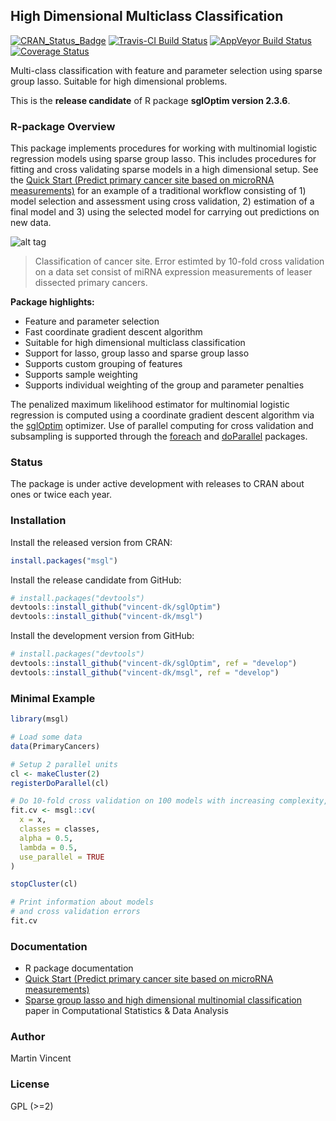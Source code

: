 High Dimensional Multiclass Classification
------------------------------------------

[![CRAN\_Status\_Badge](http://www.r-pkg.org/badges/version/msgl)](http://cran.r-project.org/package=msgl) [![Travis-CI Build Status](https://travis-ci.org/vincent-dk/msgl.svg?branch=master)](https://travis-ci.org/vincent-dk/msgl) [![AppVeyor Build Status](https://ci.appveyor.com/api/projects/status/github/vincent-dk/msgl?branch=master&svg=true)](https://ci.appveyor.com/project/vincent-dk/msgl) [![Coverage Status](https://codecov.io/github/vincent-dk/msgl/coverage.svg?branch=master)](https://codecov.io/github/vincent-dk/msgl?branch=master)

Multi-class classification with feature and parameter selection using sparse group lasso. Suitable for high dimensional problems.

This is the **release candidate** of R package **sglOptim version 2.3.6**.

### R-package Overview

This package implements procedures for working with multinomial logistic regression models using sparse group lasso. This includes procedures for fitting and cross validating sparse models in a high dimensional setup. See the [Quick Start (Predict primary cancer site based on microRNA measurements)](quick-start.md) for an example of a traditional workflow consisting of 1) model selection and assessment using cross validation, 2) estimation of a final model and 3) using the selected model for carrying out predictions on new data.

![alt tag](https://raw.github.com/vincent-dk/msgl/master/fig1.png)

> Classification of cancer site. Error estimted by 10-fold cross validation on a data set consist of miRNA expression measurements of leaser dissected primary cancers.

**Package highlights:**

-   Feature and parameter selection
-   Fast coordinate gradient descent algorithm
-   Suitable for high dimensional multiclass classification
-   Support for lasso, group lasso and sparse group lasso
-   Supports custom grouping of features
-   Supports sample weighting
-   Supports individual weighting of the group and parameter penalties

The penalized maximum likelihood estimator for multinomial logistic regression is computed using a coordinate gradient descent algorithm via the [sglOptim](https://github.com/vincent-dk/sglOptim) optimizer. Use of parallel computing for cross validation and subsampling is supported through the [foreach](https://cran.r-project.org/package=foreach) and [doParallel](https://cran.r-project.org/package=doParallel) packages.

### Status

The package is under active development with releases to CRAN about ones or twice each year.

### Installation

Install the released version from CRAN:

``` r
install.packages("msgl")
```

Install the release candidate from GitHub:

``` r
# install.packages("devtools")
devtools::install_github("vincent-dk/sglOptim")
devtools::install_github("vincent-dk/msgl")
```

Install the development version from GitHub:

``` r
# install.packages("devtools")
devtools::install_github("vincent-dk/sglOptim", ref = "develop")
devtools::install_github("vincent-dk/msgl", ref = "develop")
```

### Minimal Example

``` r
library(msgl)

# Load some data
data(PrimaryCancers)

# Setup 2 parallel units
cl <- makeCluster(2)
registerDoParallel(cl)

# Do 10-fold cross validation on 100 models with increasing complexity, using the 2 parallel units
fit.cv <- msgl::cv(
  x = x,
  classes = classes,
  alpha = 0.5,
  lambda = 0.5,
  use_parallel = TRUE
)

stopCluster(cl)

# Print information about models
# and cross validation errors
fit.cv
```

### Documentation

-   R package documentation
-   [Quick Start (Predict primary cancer site based on microRNA measurements)](quick-start.md)
-   [Sparse group lasso and high dimensional multinomial classification](http://dx.doi.org/10.1016/j.csda.2013.06.004) paper in Computational Statistics & Data Analysis

### Author

Martin Vincent

### License

GPL (&gt;=2)
